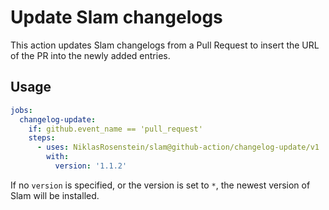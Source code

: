 # Update Slam changelogs

This action updates Slam changelogs from a Pull Request to insert the URL of the PR into the newly added entries.

## Usage

```yaml
jobs:
  changelog-update:
    if: github.event_name == 'pull_request'
    steps:
      - uses: NiklasRosenstein/slam@github-action/changelog-update/v1
        with:
          version: '1.1.2'
```

If no `version` is specified, or the version is set to `*`, the newest version of Slam will be installed.
